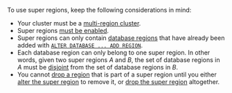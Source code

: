 To use super regions, keep the following considerations in mind:

- Your cluster must be a [multi-region cluster](multiregion-overview.html).
- Super regions [must be enabled](#enable-super-regions).
- Super regions can only contain [database regions](multiregion-overview.html#database-regions) that have already been added with [`ALTER DATABASE ... ADD REGION`](alter-database.html#add-region).
- Each database region can only belong to one super region. In other words, given two super regions _A_ and _B_, the set of database regions in _A_ must be [disjoint](https://wikipedia.org/wiki/Disjoint_sets) from the set of database regions in _B_.
- You cannot [drop a region](alter-database.html#drop-region) that is part of a super region until you either [alter the super region](alter-database.html#alter-super-region) to remove it, or [drop the super region](alter-database.html#drop-super-region) altogether.
